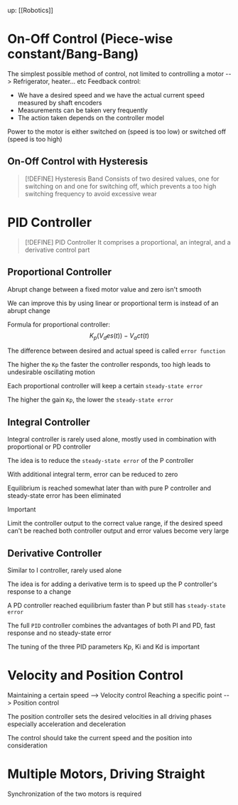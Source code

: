 up: [[Robotics]]

# On-Off Control (Piece-wise constant/Bang-Bang)
The simplest possible method of control, not limited to controlling a motor --> Refrigerator, heater... etc
Feedback control:
- We have a desired speed and we have the actual current speed measured by shaft encoders
- Measurements can be taken very frequently
- The action taken depends on the controller model

Power to the motor is either switched on (speed is too low) or switched off (speed is too high)

## On-Off Control with Hysteresis

> [!DEFINE] Hysteresis Band
> Consists of two desired values, one for switching on and one for switching off, which prevents a too high switching frequency to avoid excessive wear

# PID Controller

> [!DEFINE] PID Controller
It comprises a proportional, an integral, and a derivative control part

## Proportional Controller
Abrupt change between a fixed motor value and zero isn't smooth

We can improve this by using linear or proportional term is instead of an abrupt change

Formula for proportional controller: $$K_p(V_des(t)) - V_act(t)$$

The difference between desired and actual speed is called `error function`

The higher the `Kp` the faster the controller responds, too high leads to undesirable oscillating motion

Each proportional controller will keep a certain `steady-state error`

The higher the gain `Kp`, the lower the `steady-state error`

## Integral Controller
Integral controller is rarely used alone, mostly used in combination with proportional or PD controller

The idea is to reduce the `steady-state error` of the P controller

With additional integral term, error can be reduced to zero

Equilibrium is reached somewhat later than with pure P controller and steady-state error has been eliminated

> [!IMPORTANT]
> Limit the controller output to the correct value range, if the desired speed can't be reached both controller output and error values become very large

## Derivative Controller
Similar to I controller, rarely used alone

The idea is for adding a derivative term is to speed up the P controller's response to a change

A PD controller reached equilibrium faster than P but still has `steady-state error`

The full `PID` controller combines the advantages of both PI and PD, fast response and no steady-state error

The tuning of the three PID parameters Kp, Ki and Kd is important

# Velocity and Position Control
Maintaining a certain speed --> Velocity control
Reaching a specific point --> Position control

The position controller sets the desired velocities in all driving phases especially acceleration and deceleration

The control should take the current speed and the position into consideration

# Multiple Motors, Driving Straight
Synchronization of the two motors is required

